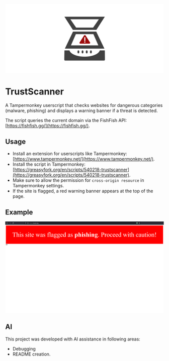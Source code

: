 <div align="center">

[![TrustScanner](https://raw.githubusercontent.com/Suchti18/TrustScanner/main/.github/banner.svg)](#TrustScanner)

</div>

# TrustScanner

A Tampermonkey userscript that checks websites for dangerous categories (malware, phishing) and displays a warning banner if a threat is detected.

The script queries the current domain via the FishFish API: [https://fishfish.gg/](https://fishfish.gg/).

## Usage

- Install an extension for userscripts like Tampermonkey: [https://www.tampermonkey.net/](https://www.tampermonkey.net/).
- Install the script in Tampermonkey: [https://greasyfork.org/en/scripts/540218-trustscanner](https://greasyfork.org/en/scripts/540218-trustscanner).
- Make sure to allow the permission for `cross-origin resource` in Tampermonkey settings.
- If the site is flagged, a red warning banner appears at the top of the page.

## Example

[![TrustScanner example](https://raw.githubusercontent.com/Suchti18/TrustScanner/main/.github/TrustScannerExample.png)](#Usage)

## AI

This project was developed with AI assistance in following areas:
* Debugging 
* README creation.
